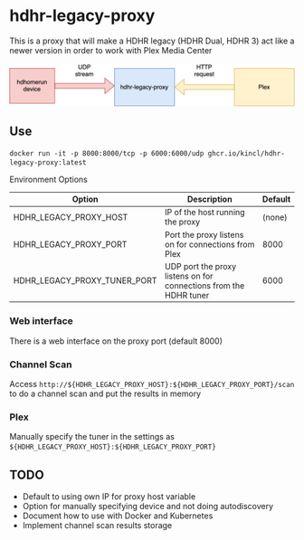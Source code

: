 # hdhr-legacy-proxy

This is a proxy that will make a HDHR legacy (HDHR Dual, HDHR 3) act like a newer version
in order to work with Plex Media Center

![diagram](design-docs/hdhr-legacy-proxy.jpg)

## Use

```
docker run -it -p 8000:8000/tcp -p 6000:6000/udp ghcr.io/kincl/hdhr-legacy-proxy:latest
```

Environment Options

| Option | Description | Default |
| ------ | ----------- | ------- |
| HDHR_LEGACY_PROXY_HOST | IP of the host running the proxy | (none) |
| HDHR_LEGACY_PROXY_PORT | Port the proxy listens on for connections from Plex | 8000 |
| HDHR_LEGACY_PROXY_TUNER_PORT | UDP port the proxy listens on for connections from the HDHR tuner | 6000 |

### Web interface

There is a web interface on the proxy port (default 8000)

### Channel Scan

Access `http://${HDHR_LEGACY_PROXY_HOST}:${HDHR_LEGACY_PROXY_PORT}/scan` to do a channel scan and put the results in memory

### Plex

Manually specify the tuner in the settings as `${HDHR_LEGACY_PROXY_HOST}:${HDHR_LEGACY_PROXY_PORT}`

## TODO

- Default to using own IP for proxy host variable
- Option for manually specifying device and not doing autodiscovery
- Document how to use with Docker and Kubernetes
- Implement channel scan results storage
